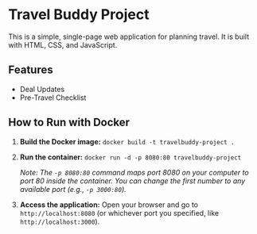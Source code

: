 # Travel Buddy Project

This is a simple, single-page web application for planning travel. It is built with HTML, CSS, and JavaScript.

## Features
* Deal Updates
* Pre-Travel Checklist

## How to Run with Docker

1.  **Build the Docker image:**
    `docker build -t travelbuddy-project .`

2.  **Run the container:**
    `docker run -d -p 8080:80 travelbuddy-project`

    *Note: The `-p 8080:80` command maps port 8080 on your computer to port 80 inside the container. You can change the first number to any available port (e.g., `-p 3000:80`).*

3.  **Access the application:**
    Open your browser and go to `http://localhost:8080` (or whichever port you specified, like `http://localhost:3000`).
